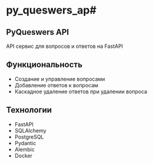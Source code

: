 # py_queswers_ap#

## PyQueswers API

API сервис для вопросов и ответов на FastAPI

## Функциональность

- Создание и управление вопросами
- Добавление ответов к вопросам
- Каскадное удаление ответов при удалении вопроса

## Технологии

- FastAPI
- SQLAlchemy
- PostgreSQL
- Pydantic
- Alembic
- Docker